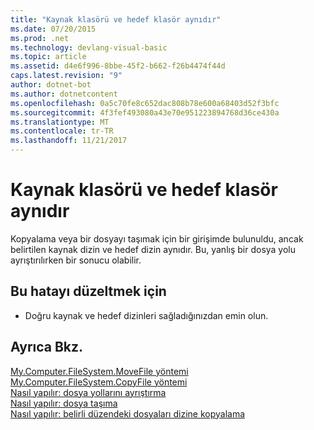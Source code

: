 ```yaml
---
title: "Kaynak klasörü ve hedef klasör aynıdır"
ms.date: 07/20/2015
ms.prod: .net
ms.technology: devlang-visual-basic
ms.topic: article
ms.assetid: d4e6f996-8bbe-45f2-b662-f26b4474f44d
caps.latest.revision: "9"
author: dotnet-bot
ms.author: dotnetcontent
ms.openlocfilehash: 0a5c70fe8c652dac808b78e600a68403d52f3bfc
ms.sourcegitcommit: 4f3fef493080a43e70e951223894768d36ce430a
ms.translationtype: MT
ms.contentlocale: tr-TR
ms.lasthandoff: 11/21/2017
---
```

# <a name="source-folder-and-target-folder-are-the-same"></a>Kaynak klasörü ve hedef klasör aynıdır
Kopyalama veya bir dosyayı taşımak için bir girişimde bulunuldu, ancak belirtilen kaynak dizin ve hedef dizin aynıdır. Bu, yanlış bir dosya yolu ayrıştırılırken bir sonucu olabilir.  
  
## <a name="to-correct-this-error"></a>Bu hatayı düzeltmek için  
  
-   Doğru kaynak ve hedef dizinleri sağladığınızdan emin olun.  
  
## <a name="see-also"></a>Ayrıca Bkz.  
 [My.Computer.FileSystem.MoveFile yöntemi](http://msdn.microsoft.com/en-us/f13ecad9-b95f-4923-9f05-c061a1617756)  
 [My.Computer.FileSystem.CopyFile yöntemi](http://msdn.microsoft.com/en-us/a3728536-7ad8-4279-8a07-dd4776d3b33c)  
 [Nasıl yapılır: dosya yollarını ayrıştırma](../../visual-basic/developing-apps/programming/drives-directories-files/how-to-parse-file-paths.md)  
 [Nasıl yapılır: dosya taşıma](../../visual-basic/developing-apps/programming/drives-directories-files/how-to-move-a-file.md)  
 [Nasıl yapılır: belirli düzendeki dosyaları dizine kopyalama](../../visual-basic/developing-apps/programming/drives-directories-files/how-to-copy-files-with-a-specific-pattern-to-a-directory.md)
